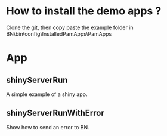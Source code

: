 
# How to install the demo apps ?

Clone the git, then copy paste the example folder in BN\bin\config\InstalledPamApps\PamApps 

# App
## shinyServerRun

A simple example of a shiny app.

## shinyServerRunWithError

Show how to send an error to BN.